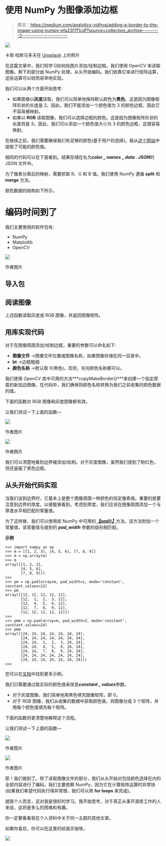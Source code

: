 # 使用 NumPy 为图像添加边框

> 原文：<https://medium.com/analytics-vidhya/adding-a-border-to-the-image-using-numpy-efa23f7f1cdf?source=collection_archive---------2----------------------->

![](img/9bb9f7ec9c79ab3d57bcd68db667090f.png)

卡南·哈斯马多夫在 [Unsplash](https://unsplash.com?utm_source=medium&utm_medium=referral) 上的照片

在这篇文章中，我们将学习如何给图片添加/绘制边框。我们使用 OpenCV 来读取图像。剩下的部分由 NumPy 处理，从头开始编码。我们依靠它来进行矩阵运算，这些运算可以轻而易举地实现。

我们可以从两个方面开始思考:

*   如果图像以**灰度**读取，我们可以简单地保持默认颜色为**黑色**。这是因为图像矩阵形状的长度是 2。因此，我们不能添加一个颜色值为 3 的颜色边框，因此它不容易被映射。
*   如果以 **RGB** 读取图像，我们可以选择边框的颜色。这是因为图像矩阵形状的长度将是 3。因此，我们可以添加一个颜色值大小为 3 的颜色边框，这很容易映射。

在继续之前，我们需要确保我们有足够的颜色(基于用户的选择)。我从[这个网站](https://www.colorhexa.com/color-names)中提取了可能的颜色值。

相同的代码可以在下面看到。结果存储在名为***color _ names _ data . JSON***的 JSON 文件中。

为了像素分离后的映射，需要抓取 R、G 和 B 值。我们使用 NumPy 遵循 **split** 和 **merge** 方法。

颜色数据的结构如下所示。

# 编码时间到了

我们主要使用的软件包有:

*   NumPy
*   Matplotlib
*   OpenCV

![](img/18305c130ac5255d7e7a39a385ec518d.png)

作者图片

## 导入包

## 阅读图像

上述函数读取灰度或 RGB 图像，并返回图像矩阵。

## 用库实现代码

对于在图像周围添加/绘制边框，重要的参数可以命名如下:

*   **图像文件** →图像文件位置或图像名称，如果图像存储在同一目录中。
*   **bt** →边框粗细
*   **颜色名称** →默认取 0(黑色)。否则，任何颜色名称都可以。

我们使用 OpenCV 库中可用的方法***copyMakeBorder()***来创建一个指定厚度的新加边图像。在代码中，我们确保将颜色名称转换为我们之前收集的颜色数据的值。

下面的函数对 RGB 图像和灰度图像都有效。

让我们测试一下上面的函数—

![](img/9dc2ac1a4d5ef7b8e662547b3ab4d559.png)

作者图片

![](img/832403f0eaf88e5c63620abc6e380779.png)

作者图片

我们可以清楚地看到边界被添加/绘制。对于灰度图像，虽然我们提到了粉红色，但还是画了黑色边框。

## 从头开始代码实现

当我们谈到边界时，它基本上是整个图像周围一种颜色的恒定像素值。重要的是要注意到边界的厚度，以便能够看到。考虑到厚度，我们应该在图像周围添加一个与厚度水平相匹配的常量值。

为了这样做，我们可以使用库 NumPy 中可用的[***【pad()】***](https://numpy.org/doc/stable/reference/generated/numpy.pad.html)方法。该方法附加一个常量值，该常量值与提到的 ***pad_width*** 参数的级别相匹配。

**示例**

```
>>> import numpy as np
>>> m = [[1, 2, 3], [4, 5, 6], [7, 8, 9]]
>>> m = np.array(m)
>>> m
array([[1, 2, 3],
       [4, 5, 6],
       [7, 8, 9]])
>>>
>>> pm = np.pad(array=m, pad_width=1, mode='constant', constant_values=12)
>>> pm
array([[12, 12, 12, 12, 12],
       [12,  1,  2,  3, 12],
       [12,  4,  5,  6, 12],
       [12,  7,  8,  9, 12],
       [12, 12, 12, 12, 12]])
>>>
>>> pmm = np.pad(array=m, pad_width=2, mode='constant', constant_values=24)
>>> pmm
array([[24, 24, 24, 24, 24, 24, 24],
       [24, 24, 24, 24, 24, 24, 24],
       [24, 24,  1,  2,  3, 24, 24],
       [24, 24,  4,  5,  6, 24, 24],
       [24, 24,  7,  8,  9, 24, 24],
       [24, 24, 24, 24, 24, 24, 24],
       [24, 24, 24, 24, 24, 24, 24]])
>>>
```

您可以在[文档](https://numpy.org/doc/stable/reference/generated/numpy.pad.html)中找到更多示例。

我们只需要通过取实际的颜色值来改变***constant _ values***参数。

*   对于灰度图像，我们简单地用黑色填充图像矩阵，即 0。
*   对于 RGB 图像，我们从收集的数据中获取颜色值，将图像分成 3 个矩阵，并用每个颜色值填充每个矩阵。

下面的函数将更清楚地解释这个流程。

让我们测试一下上面的函数—

![](img/d6f8252c1ecfae51df69a752e76c2cd7.png)

作者图片

![](img/60d1d251fcf6029a9001f73d7a59c233.png)

作者图片

耶！我们做到了。除了读取图像文件的部分，我们从头开始对包括颜色选择在内的全部内容进行了编码。我们主要依赖 NumPy，因为它在计算矩阵运算时非常快(如果我们希望代码执行得非常慢，我们可以用 **for loops** 来完成)。

就我个人而言，这对我是很好的学习。我开始思考，对于真正从事开源库工作的人来说，这将是多么的困难和有趣。

你一定要看看我在个人资料中关于同一主题的其他文章。

如果你喜欢，你可以在这里的给我买咖啡。

[![](img/6d60b235fcc46a4bd696b90e886419ee.png)](https://www.buymeacoffee.com/msameeruddin)